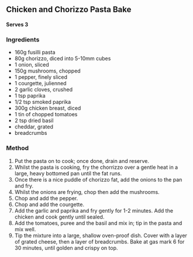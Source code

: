 ## Chicken and Chorizzo Pasta Bake

#### Serves 3

### Ingredients
* 160g fusilli pasta
* 80g chorizzo, diced into 5-10mm cubes
* 1 onion, sliced
* 150g mushrooms, chopped
* 1 pepper, finely sliced
* 1 courgette, julienned
* 2 garlic cloves, crushed
* 1 tsp paprika
* 1/2 tsp smoked paprika
* 300g chicken breast, diced
* 1 tin of chopped tomatoes
* 2 tsp dried basil
* cheddar, grated
* breadcrumbs

### Method
1. Put the pasta on to cook; once done, drain and reserve.
2. Whilst the pasta is cooking, fry the chorrizzo over a gentle heat in
a large, heavy bottomed pan until the fat runs.
3. Once there is a nice puddle of chorizzo fat, add the onions to the
pan and fry.
4. Whilst the onions are frying, chop then add the mushrooms.
5. Chop and add the pepper.
6. Chop and add the courgette.
7. Add the garlic and paprika and fry gently for 1-2 minutes. Add the 
chicken and cook gently until sealed.
8. Add the tomatoes, puree and the basil and mix in; tip in the pasta 
and mix well.
9. Tip the mixture into a large, shallow oven-proof dish. Cover with 
a layer of grated cheese, then a layer of breadcrumbs. Bake at gas mark 
6 for 30 minutes, until golden and crispy on top.

